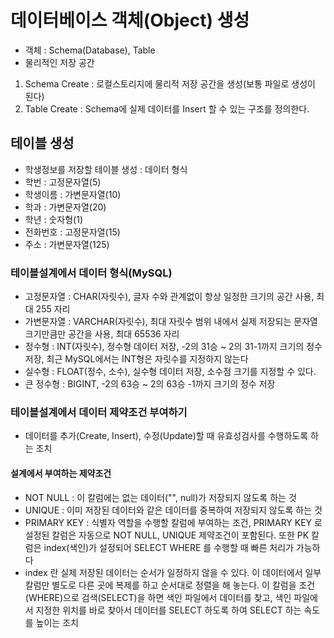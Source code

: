 # 데이터베이스 객체(Object) 생성
* 객체 : Schema(Database), Table
* 물리적인 저장 공간
1. Schema Create : 로컬스토리지에 물리적 저장 공간을
생성(보통 파일로 생성이 된다)
2. Table Create : Schema에 실제 데이터를 Insert 할 수
있는 구조를 정의한다.

## 테이블 생성
* 학생정보를 저장할 테이블 생성 : 데이터 형식
* 학번 :	고정문자열(5)
* 학생이름 :	가변문자열(10)
* 학과 :	가변문자열(20)
* 학년 :	숫자형(1)
* 전화번호 :	고정문자열(15)
* 주소 :	가변문자열(125)

### 테이블설계에서 데이터 형식(MySQL)
* 고정문자열 : CHAR(자릿수), 글자 수와 관계없이
항상 일정한 크기의 공간 사용, 최대 255 자리
* 가변문자열 : VARCHAR(자릿수), 최대 자릿수 범위
내에서 실제 저장되는 문자열 크기만큼만 공간을 사용,
최대 65536 자리
* 정수형 : INT(자릿수), 정수형 데이터 저장, -2의
31승 ~ 2의 31-1까지 크기의 정수 저장, 최근
 MySQL에서는 INT형은 자릿수를 지정하지 않는다
* 실수형 : FLOAT(정수, 소수), 실수형 데이터 저장,
소수점 크기를 지정할 수 있다.
* 큰 정수형 : BIGINT, -2의 63승 ~ 2의 63승 -1까지
크기의 정수 저장

### 테이블설계에서 데이터 제약조건 부여하기
* 데이터를 추가(Create, Insert), 수정(Update)할 때
유효성검사를 수행하도록 하는 조치

#### 설계에서 부여하는 제약조건
* NOT NULL : 이 칼럼에는 없는 데이터("", null)가
저장되지 않도록 하는 것
* UNIQUE : 이미 저장된 데이터와 같은 데이터를 중복하여
저장되지 않도록 하는 것
* PRIMARY KEY : 식별자 역할을 수행할 칼럼에 부여하는 조건,
PRIMARY KEY 로 설정된 칼럼은 자동으로 NOT NULL, UNIQUE
제약조건이 포함된다. 또한 PK 칼럼은 index(색인)가 설정되어
SELECT WHERE 를 수행할 때 빠른 처리가 가능하다
* index 란 실제 저장된 데이터는 순서가 일정하지 않을 수 있다.
이 데이터에서 일부 칼럼만 별도로 다른 곳에 복제를 하고 
순서대로 정렬을 해 놓는다. 이 칼럼을 조건(WHERE)으로 
검색(SELECT)을 하면 색인 파일에서 데이터를 찾고, 색인 파일에서
지정한 위치를 바로 찾아서 데이터를 SELECT 하도록 하여
SELECT 하는 속도를 높이는 조치